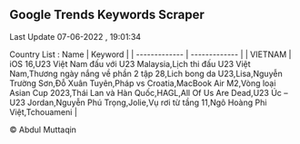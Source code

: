 

## Google Trends Keywords Scraper 
 
Last Update 07-06-2022 , 19:01:34

Country List :
 Name  | Keyword |
| ------------- | ------------- |
| VIETNAM | iOS 16,U23 Việt Nam đấu với U23 Malaysia,Lịch thi đấu U23 Việt Nam,Thương ngày nắng về phần 2 tập 28,Lich bong da U23,Lisa,Nguyễn Trường Sơn,Đỗ Xuân Tuyên,Pháp vs Croatia,MacBook Air M2,Vòng loại Asian Cup 2023,Thái Lan và Hàn Quốc,HAGL,All Of Us Are Dead,U23 Úc – U23 Jordan,Nguyễn Phú Trọng,Jolie,Vụ rơi từ tầng 11,Ngô Hoàng Phi Việt,Tchouameni |



© Abdul Muttaqin 
